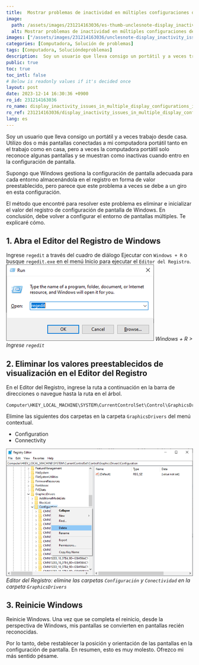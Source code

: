 ```yaml
---
title:  Mostrar problemas de inactividad en múltiples configuraciones de pantalla en Windows 10
image:
  path: /assets/images/231214163036/es-thumb-unclesnote-display_inactivity_issues_in_multiple_display_configurations_in_windows_10.png
  alt: Mostrar problemas de inactividad en múltiples configuraciones de pantalla en Windows 10
images: ["/assets/images/231214163036/unclesnote-display_inactivity_issues_in_multiple_display_configurations_in_windows_10-windows_+_r_enter_regedit.png", "/assets/images/231214163036/unclesnote-display_inactivity_issues_in_multiple_display_configurations_in_windows_10-registry_editor-remove_the_configuration_and_connectivity_folders_in_the_graphicsdrivers_folder.png"]
categories: [Computadora, Solución de problemas]
tags: [Computadora, Solucióndeproblemas]
description:  Soy un usuario que lleva consigo un portátil y a veces trabajo desde casa. Utilizo dos o más pantallas conectadas a mi computadora portátil tanto en el trabajo
public: true
toc: true
toc_intl: false
# Below is readonly values if it's decided once
layout: post
date: 2023-12-14 16:30:36 +0900
ro_id: 231214163036
ro_name: display_inactivity_issues_in_multiple_display_configurations_in_windows_10
ro_ref: 231214163036/display_inactivity_issues_in_multiple_display_configurations_in_windows_10
lang: es
---
```

Soy un usuario que lleva consigo un portátil y a veces trabajo desde casa. Utilizo dos o más pantallas conectadas a mi computadora portátil tanto en el trabajo como en casa, pero a veces la computadora portátil solo reconoce algunas pantallas y se muestran como inactivas cuando entro en la configuración de pantalla.  

Supongo que Windows gestiona la configuración de pantalla adecuada para cada entorno almacenándola en el registro en forma de valor preestablecido, pero parece que este problema a veces se debe a un giro en esta configuración.  

El método que encontré para resolver este problema es eliminar e inicializar el valor del registro de configuración de pantalla de Windows. En conclusión, debe volver a configurar el entorno de pantallas múltiples. Te explicaré cómo.  
## 1. Abra el Editor del Registro de Windows
Ingrese `regedit` a través del cuadro de diálogo Ejecutar con `Windows + R` o busque `regedit.exe` en el menú Inicio para ejecutar el `Editor del Registro`.  
![Windows + R > Ingrese `regedit`](/assets/images/231214163036/unclesnote-display_inactivity_issues_in_multiple_display_configurations_in_windows_10-windows_+_r_enter_regedit.png)
_Windows + R > Ingrese `regedit`_

## 2. Eliminar los valores preestablecidos de visualización en el Editor del Registro
En el Editor del Registro, ingrese la ruta a continuación en la barra de direcciones o navegue hasta la ruta en el árbol.  

```
Computer\HKEY_LOCAL_MACHINE\SYSTEM\CurrentControlSet\Control\GraphicsDrivers
```
Elimine las siguientes dos carpetas en la carpeta `GraphicsDrivers` del menú contextual.  
- Configuration
- Connectivity

![Editor del Registro: elimine las carpetas `Configuración` y `Conectividad` en la carpeta `GraphicsDrivers`](/assets/images/231214163036/unclesnote-display_inactivity_issues_in_multiple_display_configurations_in_windows_10-registry_editor-remove_the_configuration_and_connectivity_folders_in_the_graphicsdrivers_folder.png)
_Editor del Registro: elimine las carpetas `Configuración` y `Conectividad` en la carpeta `GraphicsDrivers`_

## 3. Reinicie Windows
Reinicie Windows. Una vez que se completa el reinicio, desde la perspectiva de Windows, mis pantallas se convierten en pantallas recién reconocidas.  

Por lo tanto, debe restablecer la posición y orientación de las pantallas en la configuración de pantalla. En resumen, esto es muy molesto. Ofrezco mi más sentido pésame.  
